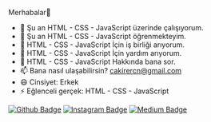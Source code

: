  Merhabalar👋

- 🔭 Şu an HTML - CSS - JavaScript üzerinde çalışıyorum.
- 🌱 Şu an HTML - CSS - JavaScript öğrenmekteyim.
- 👯 HTML - CSS - JavaScript İçin iş birliği arıyorum.
- 🤔 HTML - CSS - JavaScript İçin yardım arıyorum.
- 💬 HTML - CSS - JavaScript Hakkında bana sor.
- 📫 Bana nasıl ulaşabilirsin? cakirercn@gmail.com
- 😄 Cinsiyet: Erkek
- ⚡ Eğlenceli gerçek: HTML - CSS - JavaScript

[![Github Badge](https://img.shields.io/badge/-Github-000?style=quare&labelColor=000&logo=Github&logoColor=white&link=ercanckr)](ercanckr) 
[![Instagram Badge](https://img.shields.io/badge/-Instagram-C13584?style=flat-quare&labelColor=C13584&logo=instagram&logoColor=white&link=@ercancakir7)](@@ercancakir7) 
[![Medium Badge](https://img.shields.io/badge/-Medium-757575?style=flat-quare&labelColor=757575&logo=Medium&logoColor=white&link=@cakirercn)](@cakirercn) 
